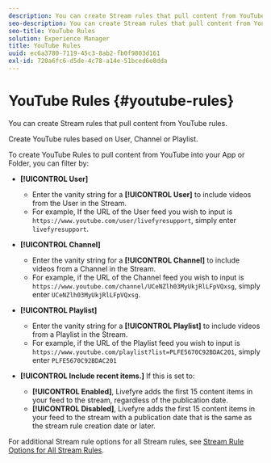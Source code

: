 ```yaml
---
description: You can create Stream rules that pull content from YouTube rules.
seo-description: You can create Stream rules that pull content from YouTube rules.
seo-title: YouTube Rules
solution: Experience Manager
title: YouTube Rules
uuid: ec6a3780-7119-45c3-8ab2-fb0f9803d161
exl-id: 720a6fc6-d5de-4c78-a14e-51bced6e8dda
---
```

# YouTube Rules {#youtube-rules}

You can create Stream rules that pull content from YouTube rules.

Create YouTube rules based on User, Channel or Playlist.

To create YouTube Rules to pull content from YouTube into your App or Folder, you can filter by:

* **[!UICONTROL User]**
  * Enter the vanity string for a **[!UICONTROL User]** to include videos from the User in the Stream.
  * For example, If the URL of the User feed you wish to input is `https://www.youtube.com/user/livefyresupport`, simply enter `livefyresupport`.

* **[!UICONTROL Channel]**
  * Enter the vanity string for a **[!UICONTROL Channel]** to include videos from a Channel in the Stream.
  * For example, if the URL of the Channel feed you wish to input is `https://www.youtube.com/channel/UCeNZlh03MyUkjRlLFpVQxsg`, simply enter `UCeNZlh03MyUkjRlLFpVQxsg`.

* **[!UICONTROL Playlist]**
  * Enter the vanity string for a **[!UICONTROL Playlist]** to include videos from a Playlist in the Stream.
  * For example, if the URL of the Playlist feed you wish to input is `https://www.youtube.com/playlist?list=PLFE5670C92BDAC201`, simply enter `PLFE5670C92BDAC201`

* **[!UICONTROL Include recent items.]** If this is set to:
  * **[!UICONTROL Enabled]**, Livefyre adds the first 15 content items in your feed to the stream, regardless of the publication date.
  * **[!UICONTROL Disabled]**, Livefyre adds the first 15 content items in your feed to the stream with a publication date that is the same as the stream rule creation date or later.

For additional Stream rule options for all Stream rules, see [Stream Rule Options for All Stream Rules](../../c-streams/c-stream-rule-options-for-all-stream-rules.md#c_stream_rule_options_for_all_stream_rules).
